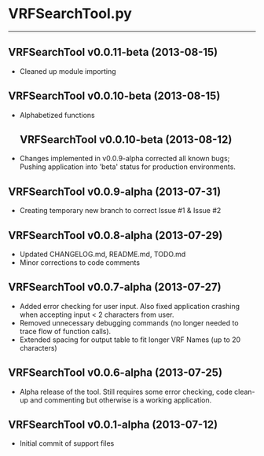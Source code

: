 # VRFSearchTool.py #
---

## VRFSearchTool v0.0.11-beta (2013-08-15) ##
* Cleaned up module importing

## VRFSearchTool v0.0.10-beta (2013-08-15) ##
* Alphabetized functions

  ## VRFSearchTool v0.0.10-beta (2013-08-12) ##
* Changes implemented in v0.0.9-alpha corrected all known bugs; Pushing 
  application into 'beta' status for production environments.
  
## VRFSearchTool v0.0.9-alpha (2013-07-31) ##
* Creating temporary new branch to correct Issue #1 & Issue #2

## VRFSearchTool v0.0.8-alpha (2013-07-29) ##
* Updated CHANGELOG.md, README.md, TODO.md
* Minor corrections to code comments

## VRFSearchTool v0.0.7-alpha (2013-07-27) ##
* Added error checking for user input.  Also fixed application crashing when
  accepting input < 2 characters from user.
* Removed unnecessary debugging commands (no longer needed to trace flow
  of function calls).
* Extended spacing for output table to fit longer VRF Names (up to 20 characters)

## VRFSearchTool v0.0.6-alpha (2013-07-25) ##
* Alpha release of the tool.  Still requires some error checking, code clean-up
  and commenting but otherwise is a working application.

## VRFSearchTool v0.0.1-alpha (2013-07-12) ##
* Initial commit of support files
